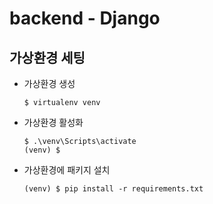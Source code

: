 # backend - Django

## 가상환경 세팅

- 가상환경 생성

  ```shell
  $ virtualenv venv
  ```

- 가상환경 활성화

  ```shell
  $ .\venv\Scripts\activate
  (venv) $
  ```

- 가상환경에 패키지 설치

  ```shell
  (venv) $ pip install -r requirements.txt
  ```
